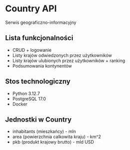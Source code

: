 # Country API

Serwis geograficzno-informacyjny

## Lista funkcjonalności
- CRUD + logowanie
- Listy krajów odwiedzonych przez użytkowników
- Listy krajów ulubionych przez użytkowników + ranking
- Podsumowania kontynentów

## Stos technologiczny
- Python 3.12.7
- PostgreSQL 17.0
- Docker

## Jednostki w Country
- inhabitants (mieszkańcy) - mln
- area (powierzchnia calkowita kraju) - km^2
- pkb (produkt krajowy brutto) - mld USD

